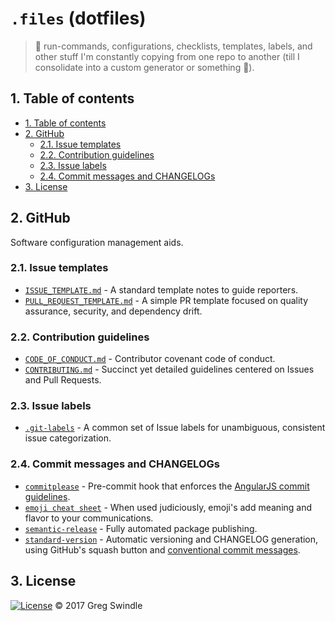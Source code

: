 # `.files` (dotfiles)
> :page_facing_up: run-commands, configurations, checklists, templates, labels, and other stuff I'm constantly copying from one repo to another (till I consolidate into a custom generator or something :triumph:).

## 1. Table of contents
<!-- TOC depthFrom:2 depthTo:6 withLinks:1 updateOnSave:1 orderedList:0 -->

- [1. Table of contents](#1-table-of-contents)
- [2. GitHub](#2-github)
	- [2.1. Issue templates](#21-issue-templates)
	- [2.2. Contribution guidelines](#22-contribution-guidelines)
	- [2.3. Issue labels](#23-issue-labels)
	- [2.4. Commit messages and CHANGELOGs](#24-commit-messages-and-changelogs)
- [3. License](#3-license)

<!-- /TOC -->

## 2. GitHub

Software configuration management aids.

### 2.1. Issue templates

* [`ISSUE_TEMPLATE.md`][issue-template-url] - A standard template notes to guide reporters.
* [`PULL_REQUEST_TEMPLATE.md`][pr-template-url] - A simple PR template focused on quality assurance, security, and dependency drift.

### 2.2. Contribution guidelines

* [`CODE_OF_CONDUCT.md`][coc-url] - Contributor covenant code of conduct.
* [`CONTRIBUTING.md`][contributing-url] - Succinct yet detailed guidelines centered on Issues and Pull Requests.

### 2.3. Issue labels

* [`.git-labels`][git-labels-url] - A common set of Issue labels for unambiguous, consistent issue categorization.

### 2.4. Commit messages and CHANGELOGs

* [`commitplease`][commitplease-url] - Pre-commit hook that enforces the [AngularJS commit guidelines][angularjs-commit-guidelines-url].
* [`emoji cheat sheet`][emoji-cheat-sheet-url] - When used judiciously, emoji's add meaning and flavor to your communications.
* [`semantic-release`][semantic-release-url] - Fully automated package publishing.
* [`standard-version`][standard-version-url] - Automatic versioning and CHANGELOG generation, using GitHub's squash button and [conventional commit messages][conventional-commits-url].

## 3. License

[![License][license-badge]][license-url]  © 2017 Greg Swindle


[emoji-cheat-sheet-url]: https://www.webpagefx.com/tools/emoji-cheat-sheet/
[angularjs-commit-guidelines-url]: https://github.com/angular/angular.js/blob/master/CONTRIBUTING.md#commit
[coc-url]: .github/CODE_OF_CONDUCT.md
[commitplease-url]: https://github.com/jzaefferer/commitplease
[contributing-url]: .github/CONTRIBUTING.md
[conventional-commits-url]: https://conventionalcommits.org/
[git-labels-url]: .git-labels/README.md
[issue-template-url]: .github/ISSUE_TEMPLATE.md
[license-badge]: https://img.shields.io/badge/License-MIT-blue.svg?style=flat-square
[license-url]: ./LICENSE
[pr-template-url]: .github/PULL_REQUEST_TEMPLATE.md
[semantic-release-url]: https://github.com/semantic-release/semantic-release
[standard-version-url]: https://github.com/conventional-changelog/standard-version
